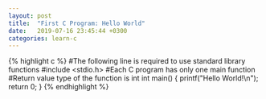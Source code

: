 ```yaml
---
layout: post
title:  "First C Program: Hello World"
date:   2019-07-16 23:45:44 +0300
categories: learn-c
---
```


{% highlight c %}
#The following line is required to use standard library functions
#include <stdio.h>
#Each C program has only one main function
#Return value type of the function is int 
int main() {
   printf("Hello World!\n");
   return 0;
}
{% endhighlight %}



